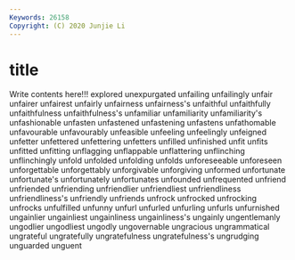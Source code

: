 ```yaml
---
Keywords: 26158
Copyright: (C) 2020 Junjie Li
---
```


# title

Write contents here!!!
explored 
unexpurgated 
unfailing 
unfailingly 
unfair 
unfairer 
unfairest 
unfairly 
unfairness 
unfairness's
unfaithful 
unfaithfully 
unfaithfulness 
unfaithfulness's 
unfamiliar 
unfamiliarity 
unfamiliarity's 
unfashionable 
unfasten 
unfastened
unfastening 
unfastens 
unfathomable 
unfavourable 
unfavourably 
unfeasible 
unfeeling 
unfeelingly 
unfeigned 
unfetter
unfettered 
unfettering 
unfetters 
unfilled 
unfinished 
unfit 
unfits 
unfitted 
unfitting 
unflagging
unflappable 
unflattering 
unflinching 
unflinchingly 
unfold 
unfolded 
unfolding 
unfolds 
unforeseeable 
unforeseen
unforgettable 
unforgettably 
unforgivable 
unforgiving 
unformed 
unfortunate 
unfortunate's 
unfortunately 
unfortunates 
unfounded
unfrequented 
unfriend 
unfriended 
unfriending 
unfriendlier 
unfriendliest 
unfriendliness 
unfriendliness's 
unfriendly 
unfriends
unfrock 
unfrocked 
unfrocking 
unfrocks 
unfulfilled 
unfunny 
unfurl 
unfurled 
unfurling 
unfurls
unfurnished 
ungainlier 
ungainliest 
ungainliness 
ungainliness's 
ungainly 
ungentlemanly 
ungodlier 
ungodliest 
ungodly
ungovernable 
ungracious 
ungrammatical 
ungrateful 
ungratefully 
ungratefulness 
ungratefulness's 
ungrudging 
unguarded 
unguent
